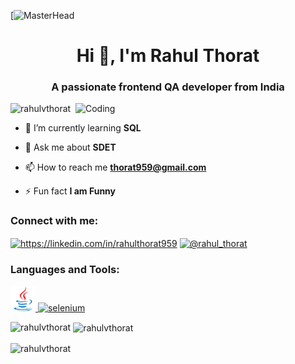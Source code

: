 [![MasterHead](https://nareshit.com/wp-content/uploads/2018/08/Selenium-online-training-nareshit.jpg)
<h1 align="center">Hi 👋, I'm Rahul Thorat</h1>
<h3 align="center">A passionate frontend QA developer from India</h3>
<img align="right" alt="Coding" width="400" src="https://previews.123rf.com/images/prettyvectors/prettyvectors1702/prettyvectors170200022/71079316-young-programmer-man-character-coding-vector-flat-cartoon-illustration.jpg">

<p align="left"> <img src="https://komarev.com/ghpvc/?username=rahulvthorat&label=Profile%20views&color=0e75b6&style=flat" alt="rahulvthorat" /> </p>

- 🌱 I’m currently learning **SQL**

- 💬 Ask me about **SDET**

- 📫 How to reach me **thorat959@gmail.com**

- ⚡ Fun fact **I am Funny**

<h3 align="left">Connect with me:</h3>
<p align="left">
<a href="https://linkedin.com/in/https://linkedin.com/in/rahulthorat959" target="blank"><img align="center" src="https://raw.githubusercontent.com/rahuldkjain/github-profile-readme-generator/master/src/images/icons/Social/linked-in-alt.svg" alt="https://linkedin.com/in/rahulthorat959" height="30" width="40" /></a>
<a href="https://www.hackerrank.com/@rahul_thorat" target="blank"><img align="center" src="https://raw.githubusercontent.com/rahuldkjain/github-profile-readme-generator/master/src/images/icons/Social/hackerrank.svg" alt="@rahul_thorat" height="30" width="40" /></a>
</p>

<h3 align="left">Languages and Tools:</h3>
<p align="left"> <a href="https://www.java.com" target="_blank" rel="noreferrer"> <img src="https://raw.githubusercontent.com/devicons/devicon/master/icons/java/java-original.svg" alt="java" width="40" height="40"/> </a> <a href="https://www.selenium.dev" target="_blank" rel="noreferrer"> <img src="https://raw.githubusercontent.com/detain/svg-logos/780f25886640cef088af994181646db2f6b1a3f8/svg/selenium-logo.svg" alt="selenium" width="40" height="40"/> </a> </p>

<p><img align="left" src="https://github-readme-stats.vercel.app/api/top-langs?username=rahulvthorat&show_icons=true&locale=en&layout=compact" alt="rahulvthorat" /></p>

<p>&nbsp;<img align="center" src="https://github-readme-stats.vercel.app/api?username=rahulvthorat&show_icons=true&locale=en" alt="rahulvthorat" /></p>

<p><img align="center" src="https://github-readme-streak-stats.herokuapp.com/?user=rahulvthorat&" alt="rahulvthorat" /></p>
